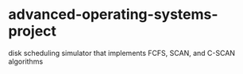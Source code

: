 # advanced-operating-systems-project
disk scheduling simulator that implements FCFS, SCAN, and C-SCAN algorithms
